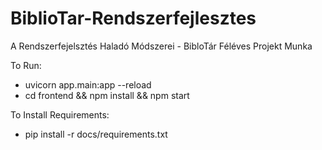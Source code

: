 # BiblioTar-Rendszerfejlesztes
A Rendszerfejelsztés Haladó Módszerei - BibloTár Féléves Projekt Munka

To Run:
- uvicorn app.main:app --reload
- cd frontend && npm install && npm start

To Install Requirements:
- pip install -r docs/requirements.txt

